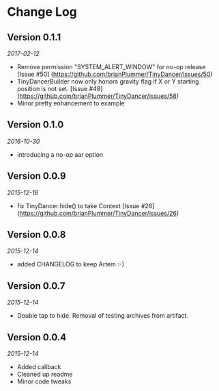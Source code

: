 Change Log
==========
## Version 0.1.1
_2017-02-12_
 * Remove permission "SYSTEM_ALERT_WINDOW" for no-op release [Issue #50] (https://github.com/brianPlummer/TinyDancer/issues/50)
 * TinyDancerBuilder now only honors gravity flag if X or Y starting position is not set. [Issue #48] (https://github.com/brianPlummer/TinyDancer/issues/58)
 * Minor pretty enhancement to example

## Version 0.1.0
_2016-10-30_
* introducing a no-op aar option

## Version 0.0.9
_2015-12-16_
*  fix TinyDancer.hide() to take Context [Issue #26] (https://github.com/brianPlummer/TinyDancer/issues/26)

## Version 0.0.8

_2015-12-14_

 *  added CHANGELOG to keep Artem :-)

## Version 0.0.7

_2015-12-14_

*  Double tap to hide.  Removal of testing archives from artifact.

## Version 0.0.4

_2015-12-14_
* Added callback
* Cleaned up readme
* Minor code tweaks
